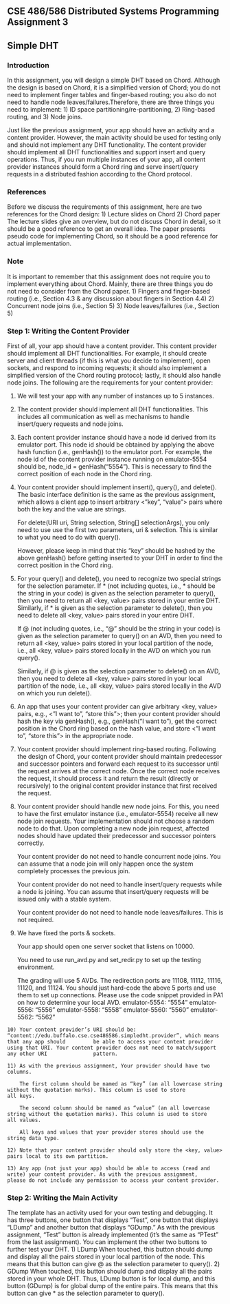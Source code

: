 <h2>CSE 486/586 Distributed Systems Programming Assignment 3</h2>
<h2>Simple DHT</h2>

<h3>Introduction</h3>
In this assignment, you will design a simple DHT based on Chord. Although the design is based on Chord, it is a simplified version of Chord; you do not need to implement finger tables and finger-based routing; you also do not need to handle node leaves/failures.Therefore, there are three things you need to implement: 1) ID space partitioning/re-partitioning, 2) Ring-based routing, and 3) Node joins.

Just like the previous assignment, your app should have an activity and a content provider. However, the main activity should be used for testing only and should not implement any DHT functionality. The content provider should implement all DHT functionalities and support insert and query operations. Thus, if you run multiple instances of your app, all content provider instances should form a Chord ring and serve insert/query requests in a distributed fashion according to the Chord protocol.

<h3>References</h3>
Before we discuss the requirements of this assignment, here are two references for the Chord design:
    1) Lecture slides on Chord
    2) Chord paper
The lecture slides give an overview, but do not discuss Chord in detail, so it should be a good reference to get an overall idea. The paper presents pseudo code for implementing Chord, so it should be a good reference for actual implementation.

<h3>Note</h3>
It is important to remember that this assignment does not require you to implement everything about Chord. Mainly, there are three things you do not need to consider from the Chord paper.
    1) Fingers and finger-based routing (i.e., Section 4.3 & any discussion about fingers in Section 4.4)
    2) Concurrent node joins (i.e., Section 5)
    3) Node leaves/failures (i.e., Section 5)

<h3>Step 1: Writing the Content Provider</h3>
First of all, your app should have a content provider. This content provider should implement all DHT functionalities. For example, it should create server and client threads (if this is what you decide to implement), open sockets, and respond to incoming requests; it should also implement a simplified version of the Chord routing protocol; lastly, it should also handle node joins. The following are the requirements for your content provider:

   1) We will test your app with any number of instances up to 5 instances.
   
   2) The content provider should implement all DHT functionalities. This includes all communication as well as mechanisms to handle           insert/query requests and node joins.
   
   3) Each content provider instance should have a node id derived from its emulator port. This node id should be obtained by applying         the above hash function (i.e., genHash()) to the emulator port. For example, the node id of the content provider instance running       on emulator-5554 should be, node_id = genHash(“5554”). This is necessary to find the correct position of each node in the Chord         ring.
   
   4) Your content provider should implement insert(), query(), and delete(). The basic interface definition is the same as the previous       assignment, which allows a client app to insert arbitrary <”key”, “value”> pairs where both the key and the value are strings.
      
      For delete(URI uri, String selection, String[] selectionArgs), you only need to use use the first two parameters, uri & selection.       This is similar to what you need to do with query().
      
      However, please keep in mind that this “key” should be hashed by the above genHash() before getting inserted to your DHT in order       to find the correct position in the Chord ring.

   5) For your query() and delete(), you need to recognize two special strings for the selection parameter.
      If * (not including quotes, i.e., * should be the string in your code) is given as the selection parameter to query(), then you         need to return all <key, value> pairs stored in your entire DHT.
      Similarly, if * is given as the selection parameter to delete(), then you need to delete all <key, value> pairs stored in your           entire DHT.

      If @ (not including quotes, i.e., “@” should be the string in your code) is given as the selection parameter to query() on an AVD,       then you need to return all <key, value> pairs stored in your local partition of the node, i.e., all <key, value> pairs stored           locally in the AVD on which you run query().
      
      Similarly, if @ is given as the selection parameter to delete() on an AVD, then you need to delete all <key, value> pairs stored         in your local partition of the node, i.e., all <key, value> pairs stored locally in the AVD on which you run delete().
      
   6) An app that uses your content provider can give arbitrary <key, value> pairs, e.g., <”I want to”, “store this”>; then your content       provider should hash the key via genHash(), e.g., genHash(“I want to”), get the correct position in the Chord ring based on the         hash value, and store <”I want to”, “store this”> in the appropriate node.
   
   7) Your content provider should implement ring-based routing. Following the design of Chord, your content provider should maintain         predecessor and successor pointers and forward each request to its successor until the request arrives at the correct node. Once         the correct node receives the request, it should process it and return the result (directly or recursively) to the original             content provider instance that first received the request.

   8) Your content provider should handle new node joins. For this, you need to have the first emulator instance (i.e., emulator-5554)         receive all new node join requests. Your implementation should not choose a random node to do that. Upon completing a new node           join request, affected nodes should have updated their predecessor and successor pointers correctly.

      Your content provider do not need to handle concurrent node joins. You can assume that a node join will only happen once the             system completely processes the previous join.

      Your content provider do not need to handle insert/query requests while a node is joining. You can assume that insert/query             requests will be issued only with a stable system.
      
      Your content provider do not need to handle node leaves/failures. This is not required.

   9) We have fixed the ports & sockets.
      
      Your app should open one server socket that listens on 10000.
      
      You need to use run_avd.py and set_redir.py to set up the testing environment.
      
      The grading will use 5 AVDs. The redirection ports are 11108, 11112, 11116, 11120, and 11124.
      You should just hard-code the above 5 ports and use them to set up connections.
      Please use the code snippet provided in PA1 on how to determine your local AVD.
          emulator-5554: “5554”
          emulator-5556: “5556”
          emulator-5558: “5558”
          emulator-5560: “5560”
          emulator-5562: “5562”

    10) Your content provider’s URI should be: “content://edu.buffalo.cse.cse486586.simpledht.provider”, which means that any app should         be able to access your content provider using that URI. Your content provider does not need to match/support any other URI               pattern.

    11) As with the previous assignment, Your provider should have two columns.

        The first column should be named as “key” (an all lowercase string without the quotation marks). This column is used to store           all keys.

        The second column should be named as “value” (an all lowercase string without the quotation marks). This column is used to store         all values.

        All keys and values that your provider stores should use the string data type.

    12) Note that your content provider should only store the <key, value> pairs local to its own partition.

    13) Any app (not just your app) should be able to access (read and write) your content provider. As with the previous assignment,           please do not include any permission to access your content provider.

<h3>Step 2: Writing the Main Activity</h3>
The template has an activity used for your own testing and debugging. It has three buttons, one button that displays “Test”, one button that displays “LDump” and another button that displays “GDump.” As with the previous assignment, “Test” button is already implemented (it’s the same as “PTest” from the last assignment). You can implement the other two buttons to further test your DHT.
    1) LDump
       When touched, this button should dump and display all the <key, value> pairs stored in your local partition of the node.
       This means that this button can give @ as the selection parameter to query().
    2) GDump
       When touched, this button should dump and display all the <key, value> pairs stored in your whole DHT. Thus, LDump button is for        local dump, and this button (GDump) is for global dump of the entire <key, value> pairs.
       This means that this button can give * as the selection parameter to query().

